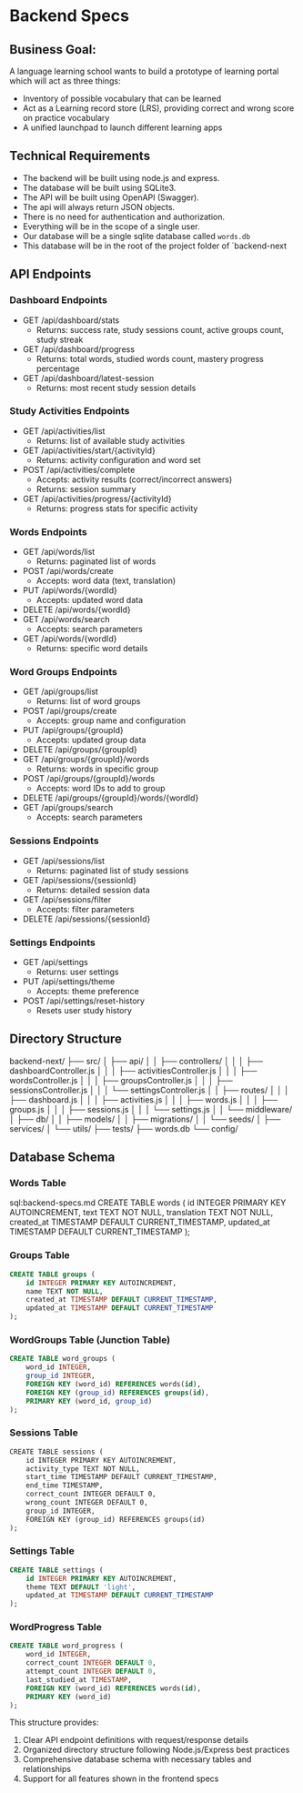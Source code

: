 # Backend Specs

## Business Goal:

A language learning school wants to build a prototype of learning portal which will act as three things:
- Inventory of possible vocabulary that can be learned
- Act as a  Learning record store (LRS), providing correct and wrong score on practice vocabulary
- A unified launchpad to launch different learning apps


## Technical Requirements

- The backend will be built using node.js and express.
- The database will be built using SQLite3.
- The API will be built using OpenAPI (Swagger).
- The api will always return JSON objects.
- There is no need for authentication and authorization.
- Everything will be in the scope of a single user.
- Our database will be a single sqlite database called `words.db` 
- This database will be in the root of the project folder of `backend-next


## API Endpoints

### Dashboard Endpoints
- GET /api/dashboard/stats
  - Returns: success rate, study sessions count, active groups count, study streak
- GET /api/dashboard/progress
  - Returns: total words, studied words count, mastery progress percentage
- GET /api/dashboard/latest-session
  - Returns: most recent study session details

### Study Activities Endpoints
- GET /api/activities/list
  - Returns: list of available study activities
- GET /api/activities/start/{activityId}
  - Returns: activity configuration and word set
- POST /api/activities/complete
  - Accepts: activity results (correct/incorrect answers)
  - Returns: session summary
- GET /api/activities/progress/{activityId}
  - Returns: progress stats for specific activity

### Words Endpoints
- GET /api/words/list
  - Returns: paginated list of words
- POST /api/words/create
  - Accepts: word data (text, translation)
- PUT /api/words/{wordId}
  - Accepts: updated word data
- DELETE /api/words/{wordId}
- GET /api/words/search
  - Accepts: search parameters
- GET /api/words/{wordId}
  - Returns: specific word details

### Word Groups Endpoints
- GET /api/groups/list
  - Returns: list of word groups
- POST /api/groups/create
  - Accepts: group name and configuration
- PUT /api/groups/{groupId}
  - Accepts: updated group data
- DELETE /api/groups/{groupId}
- GET /api/groups/{groupId}/words
  - Returns: words in specific group
- POST /api/groups/{groupId}/words
  - Accepts: word IDs to add to group
- DELETE /api/groups/{groupId}/words/{wordId}
- GET /api/groups/search
  - Accepts: search parameters

### Sessions Endpoints
- GET /api/sessions/list
  - Returns: paginated list of study sessions
- GET /api/sessions/{sessionId}
  - Returns: detailed session data
- GET /api/sessions/filter
  - Accepts: filter parameters
- DELETE /api/sessions/{sessionId}

### Settings Endpoints
- GET /api/settings
  - Returns: user settings
- PUT /api/settings/theme
  - Accepts: theme preference
- POST /api/settings/reset-history
  - Resets user study history


## Directory Structure

backend-next/
├── src/
│ ├── api/
│ │ ├── controllers/
│ │ │ ├── dashboardController.js
│ │ │ ├── activitiesController.js
│ │ │ ├── wordsController.js
│ │ │ ├── groupsController.js
│ │ │ ├── sessionsController.js
│ │ │ └── settingsController.js
│ │ ├── routes/
│ │ │ ├── dashboard.js
│ │ │ ├── activities.js
│ │ │ ├── words.js
│ │ │ ├── groups.js
│ │ │ ├── sessions.js
│ │ │ └── settings.js
│ │ └── middleware/
│ ├── db/
│ │ ├── models/
│ │ ├── migrations/
│ │ └── seeds/
│ ├── services/
│ └── utils/
├── tests/
├── words.db
└── config/


## Database Schema

### Words Table

sql:backend-specs.md
CREATE TABLE words (
id INTEGER PRIMARY KEY AUTOINCREMENT,
text TEXT NOT NULL,
translation TEXT NOT NULL,
created_at TIMESTAMP DEFAULT CURRENT_TIMESTAMP,
updated_at TIMESTAMP DEFAULT CURRENT_TIMESTAMP
);

### Groups Table
```sql
CREATE TABLE groups (
    id INTEGER PRIMARY KEY AUTOINCREMENT,
    name TEXT NOT NULL,
    created_at TIMESTAMP DEFAULT CURRENT_TIMESTAMP,
    updated_at TIMESTAMP DEFAULT CURRENT_TIMESTAMP
);
```

### WordGroups Table (Junction Table)
```sql
CREATE TABLE word_groups (
    word_id INTEGER,
    group_id INTEGER,
    FOREIGN KEY (word_id) REFERENCES words(id),
    FOREIGN KEY (group_id) REFERENCES groups(id),
    PRIMARY KEY (word_id, group_id)
);
```

### Sessions Table
```sql:backend-specs.md
CREATE TABLE sessions (
    id INTEGER PRIMARY KEY AUTOINCREMENT,
    activity_type TEXT NOT NULL,
    start_time TIMESTAMP DEFAULT CURRENT_TIMESTAMP,
    end_time TIMESTAMP,
    correct_count INTEGER DEFAULT 0,
    wrong_count INTEGER DEFAULT 0,
    group_id INTEGER,
    FOREIGN KEY (group_id) REFERENCES groups(id)
);
```

### Settings Table
```sql
CREATE TABLE settings (
    id INTEGER PRIMARY KEY AUTOINCREMENT,
    theme TEXT DEFAULT 'light',
    updated_at TIMESTAMP DEFAULT CURRENT_TIMESTAMP
);
```

### WordProgress Table
```sql
CREATE TABLE word_progress (
    word_id INTEGER,
    correct_count INTEGER DEFAULT 0,
    attempt_count INTEGER DEFAULT 0,
    last_studied_at TIMESTAMP,
    FOREIGN KEY (word_id) REFERENCES words(id),
    PRIMARY KEY (word_id)
);
```

This structure provides:
1. Clear API endpoint definitions with request/response details
2. Organized directory structure following Node.js/Express best practices
3. Comprehensive database schema with necessary tables and relationships
4. Support for all features shown in the frontend specs

